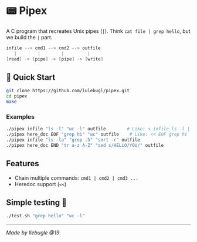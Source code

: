 # 📟 Pipex

A C program that recreates Unix pipes (`|`). Think `cat file | grep hello`, but we build the `|` part.

```c
infile --> cmd1 --> cmd2 --> outfile
   |        |        |         |
[read] -> [pipe] -> [pipe] -> [write]
```

## 🚀 Quick Start

```bash
git clone https://github.com/lulebugl/pipex.git
cd pipex
make
```

### Examples

```bash
./pipex infile "ls -l" "wc -l" outfile        # Like: < infile ls -l | wc -l > outfile
./pipex here_doc EOF "grep hi" "wc" outfile    # Like: << EOF grep hi | wc >> outfile
./pipex infile "ls -la" "grep .h" "sort -r" outfile
./pipex here_doc END "tr a-z A-Z" "sed s/HELLO/YOU/" outfile
```

## Features

- Chain multiple commands: `cmd1 | cmd2 | cmd3 ...`
- Heredoc support (`<<`)

## Simple testing 🧪
```bash
./test.sh "grep hello" "wc -l"
```

---
*Made by llebugle @19*